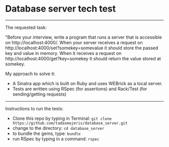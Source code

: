 # Database server tech test
----
The requested task:

"Before your interview, write a program that runs a server that is accessible on http://localhost:4000/. When your server receives a request on http://localhost:4000/set?somekey=somevalue it should store the passed key and value in memory. When it receives a request on http://localhost:4000/get?key=somekey it should return the value stored at somekey.

My approach to solve it:

- A Sinatra app which is built on Ruby and uses WEBrick as a local server.
- Tests are written using RSpec (for assertions) and Rack/Test (for sending/getting requests)

----
Instructions to run the tests:
- Clone this repo by typing in Terminal: ```git clone https://github.com/tadasmajeris/database_server.git```
- change to the directory: ```cd database_server```
- to bundle the gems, type: ```bundle```
- run RSpec by typing in a command: ```rspec```
